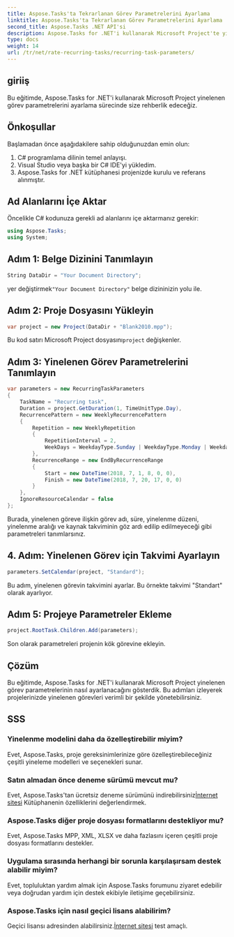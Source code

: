 ```yaml
---
title: Aspose.Tasks'ta Tekrarlanan Görev Parametrelerini Ayarlama
linktitle: Aspose.Tasks'ta Tekrarlanan Görev Parametrelerini Ayarlama
second_title: Aspose.Tasks .NET API'si
description: Aspose.Tasks for .NET'i kullanarak Microsoft Project'te yinelenen görev parametrelerini nasıl ayarlayacağınızı öğrenin. Adım adım kılavuzla kapsamlı eğitim.
type: docs
weight: 14
url: /tr/net/rate-recurring-tasks/recurring-task-parameters/
---
```

## giriiş
Bu eğitimde, Aspose.Tasks for .NET'i kullanarak Microsoft Project yinelenen görev parametrelerini ayarlama sürecinde size rehberlik edeceğiz.
## Önkoşullar
Başlamadan önce aşağıdakilere sahip olduğunuzdan emin olun:
1. C# programlama dilinin temel anlayışı.
2. Visual Studio veya başka bir C# IDE'yi yükledim.
3. Aspose.Tasks for .NET kütüphanesi projenizde kurulu ve referans alınmıştır.

## Ad Alanlarını İçe Aktar
Öncelikle C# kodunuza gerekli ad alanlarını içe aktarmanız gerekir:
```csharp
using Aspose.Tasks;
using System;

```
## Adım 1: Belge Dizinini Tanımlayın
```csharp
String DataDir = "Your Document Directory";
```
 yer değiştirmek`"Your Document Directory"` belge dizininizin yolu ile.
## Adım 2: Proje Dosyasını Yükleyin
```csharp
var project = new Project(DataDir + "Blank2010.mpp");
```
 Bu kod satırı Microsoft Project dosyasını`project` değişkenler.
## Adım 3: Yinelenen Görev Parametrelerini Tanımlayın
```csharp
var parameters = new RecurringTaskParameters
{
    TaskName = "Recurring task",
    Duration = project.GetDuration(1, TimeUnitType.Day),
    RecurrencePattern = new WeeklyRecurrencePattern
    {
        Repetition = new WeeklyRepetition
        {
            RepetitionInterval = 2,
            WeekDays = WeekdayType.Sunday | WeekdayType.Monday | WeekdayType.Friday
        },
        RecurrenceRange = new EndByRecurrenceRange
        {
            Start = new DateTime(2018, 7, 1, 8, 0, 0),
            Finish = new DateTime(2018, 7, 20, 17, 0, 0)
        }
    },
    IgnoreResourceCalendar = false
};
```
Burada, yinelenen göreve ilişkin görev adı, süre, yinelenme düzeni, yinelenme aralığı ve kaynak takviminin göz ardı edilip edilmeyeceği gibi parametreleri tanımlarsınız.
## 4. Adım: Yinelenen Görev için Takvimi Ayarlayın
```csharp
parameters.SetCalendar(project, "Standard");
```
Bu adım, yinelenen görevin takvimini ayarlar. Bu örnekte takvimi "Standart" olarak ayarlıyor.
## Adım 5: Projeye Parametreler Ekleme
```csharp
project.RootTask.Children.Add(parameters);
```
Son olarak parametreleri projenin kök görevine ekleyin.

## Çözüm
Bu eğitimde, Aspose.Tasks for .NET'i kullanarak Microsoft Project yinelenen görev parametrelerinin nasıl ayarlanacağını gösterdik. Bu adımları izleyerek projelerinizde yinelenen görevleri verimli bir şekilde yönetebilirsiniz.
## SSS
### Yinelenme modelini daha da özelleştirebilir miyim?
Evet, Aspose.Tasks, proje gereksinimlerinize göre özelleştirebileceğiniz çeşitli yineleme modelleri ve seçenekleri sunar.
### Satın almadan önce deneme sürümü mevcut mu?
 Evet, Aspose.Tasks'tan ücretsiz deneme sürümünü indirebilirsiniz[İnternet sitesi](https://purchase.aspose.com/buy) Kütüphanenin özelliklerini değerlendirmek.
### Aspose.Tasks diğer proje dosyası formatlarını destekliyor mu?
Evet, Aspose.Tasks MPP, XML, XLSX ve daha fazlasını içeren çeşitli proje dosyası formatlarını destekler.
### Uygulama sırasında herhangi bir sorunla karşılaşırsam destek alabilir miyim?
Evet, topluluktan yardım almak için Aspose.Tasks forumunu ziyaret edebilir veya doğrudan yardım için destek ekibiyle iletişime geçebilirsiniz.
### Aspose.Tasks için nasıl geçici lisans alabilirim?
 Geçici lisansı adresinden alabilirsiniz.[İnternet sitesi](https://purchase.aspose.com/temporary-license/) test amaçlı.
